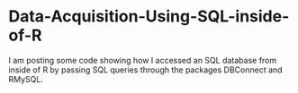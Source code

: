 # Data-Acquisition-Using-SQL-inside-of-R
I am posting some code showing how I accessed an SQL database from inside of R by passing SQL queries through the packages DBConnect and RMySQL.
